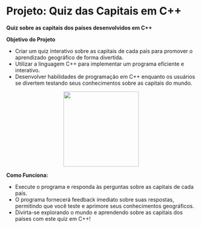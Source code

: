 
# Projeto: Quiz das Capitais em C++

**Quiz sobre as capitais dos países desenvolvidos em C++**


**Objetivo do Projeto**
- Criar um quiz interativo sobre as capitais de cada país para promover o aprendizado geográfico de forma divertida.
- Utilizar a linguagem C++ para implementar um programa eficiente e interativo.
- Desenvolver habilidades de programação em C++ enquanto os usuários se divertem testando seus conhecimentos sobre as capitais do mundo.

<div align="center">
<img src="https://github.com/Saraiva97/quiz-capitais-cpp/assets/93497276/8869fdd7-e561-4915-9cc0-a825de62af1d" style="width: 200px"/>
</div>

**Como Funciona:**
- Execute o programa e responda às perguntas sobre as capitais de cada país.
- O programa fornecerá feedback imediato sobre suas respostas, permitindo que você teste e aprimore seus conhecimentos geográficos.
- Divirta-se explorando o mundo e aprendendo sobre as capitais dos países com este quiz em C++!

